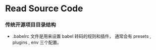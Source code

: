 # Read Source Code

### 传统开源项目目录结构


- .babelrc 文件是用来设置 babel 转码的规则和插件， 通常会有 presets , plugins , env 三个配置。